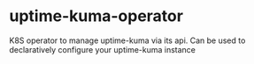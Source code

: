 # uptime-kuma-operator
K8S operator to manage uptime-kuma via its api. Can be used to declaratively configure your uptime-kuma instance
